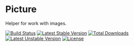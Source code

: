 Picture
========

Helper for work with images.

[![Build Status](https://travis-ci.org/stanislav-janu/picture.svg?branch=master)](https://travis-ci.org/stanislav-janu/picture)
[![Latest Stable Version](https://poser.pugx.org/stanislav-janu/picture/v/stable)](https://packagist.org/packages/stanislav-janu/picture)
[![Total Downloads](https://poser.pugx.org/stanislav-janu/picture/downloads)](https://packagist.org/packages/stanislav-janu/picture)
[![Latest Unstable Version](https://poser.pugx.org/stanislav-janu/picture/v/unstable)](https://packagist.org/packages/stanislav-janu/picture)
[![License](https://poser.pugx.org/stanislav-janu/picture/license)](https://packagist.org/packages/stanislav-janu/picture)